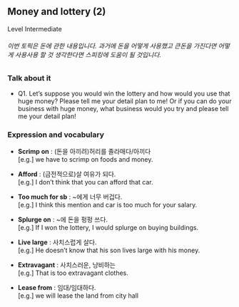 ## Money and lottery (2)
Level Intermediate
###### 이번 토픽은 돈에 관한 내용입니다. 과거에 돈을 어떻게 사용했고 큰돈을 가진다면 어떻게 사용사용 할 것 생각한다면 스피킹에 도움이 될 것입니다.

### Talk about it
- Q1. Let’s suppose you would win the lottery and how would you use that huge money? Please tell me your detail plan to me! Or if you can do your business with huge money, what business would you try and please tell me your detail plan! 
### Expression and vocabulary
- **Scrimp on** : (돈을 아끼려)허리를 졸라매다/아끼다  
[e.g.] we have to scrimp on foods and money.

- **Afford** : (금전적으로)살 여유가 되다.  
[e.g.] I don’t think that you can afford that car.

- **Too much for sb** : ~에게 너무 버겁다.  
[e.g.] I think this mention and car is too much for your salary.

- **Splurge on** : ~에 돈을 펑펑 쓰다.  
[e.g.] If I won the lottery, I would splurge on buying buildings.

- **Live large** : 사치스럽게 살다.  
[e.g.] He doesn’t know that his son lives large with his money.

- **Extravagant** : 사치스러운, 낭비하는  
[e.g.] That is too extravagant clothes.

- **Lease from** : 임대/임대하다.  
[e.g.] we will lease the land from city hall 



